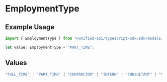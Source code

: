 # EmploymentType

## Example Usage

```typescript
import { EmploymentType } from "@unified-api/typescript-sdk/sdk/models/shared";

let value: EmploymentType = "PART_TIME";
```

## Values

```typescript
"FULL_TIME" | "PART_TIME" | "CONTRACTOR" | "INTERN" | "CONSULTANT" | "VOLUNTEER" | "CASUAL" | "SEASONAL" | "FREELANCE" | "OTHER"
```